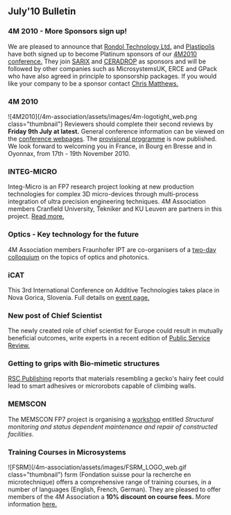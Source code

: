 ## July'10 Bulletin

<!--break-->
### 4M 2010 - More Sponsors sign up!


We are pleased to announce that [Rondol Technology Ltd.](http://www.rondol.com/) and  [Plastipolis](http://www.plastipolis.fr/index.php?lg=gb) have both signed up to become Platinum sponsors of our [4M2010 conference.](/4m-association/conference/2010) They join [SARIX](http://sarix.com/) and [CERADROP](http://www.ceradrop.fr/English/) as sponsors and will be followed by other companies such as MicrosystemsUK, ERCE and GPack who have also agreed in principle to sponsorship packages. If you would like your company to be a sponsor contact [Chris Matthews.](mailto:matthewscw@cf.ac.uk)  
  
### 4M 2010

![4M2010](/4m-association/assets/images/4m-logotight_web.png class="thumbnail")
Reviewers should complete their second reviews by **Friday 9th July at latest.**  General conference information can be viewed on the [conference webpages](/4m-association/conference/2010).  The [provisional programme](/4m-association/content/Provisional-Programme) is now published. We look forward to welcoming you in France, in Bourg en Bresse and in Oyonnax, from 17th - 19th November 2010.  
    

### INTEG-MICRO

Integ-Micro is an FP7 research project looking at new production technologies for complex 3D micro-devices through multi-process integration of ultra precision engineering techniques. 4M Association members Cranfield University, Tekniker and KU Leuven are partners in this project. [Read more.](/project/Integ-Micro)
  
### Optics - Key technology for the future

4M Association members Fraunhofer IPT are co-organisers of a [two-day colloquium](/4m-association/event/Optics-Key-technology-future) on the topics of optics and photonics.   
  
### iCAT

This  3rd International Conference on Additive Technologies takes place in  Nova Gorica, Slovenia. Full details on [event page.](/4m-association/event/iCAT-2010)  

### New post of Chief Scientist

The newly created role of chief scientist for Europe could result in mutually beneficial outcomes, write experts in a recent edition of [Public Service Review.](http://www.publicservice.co.uk/news_story.asp?id=13319)
  
### Getting to grips with Bio-mimetic structures

[RSC Publishing](http://www.rsc.org/Publishing/ChemScience/Volume/2010/07/sticky_materials.asp) reports that materials resembling a gecko's hairy feet could lead to smart adhesives or microrobots capable of climbing walls.

### MEMSCON

The MEMSCON FP7 project is organising a [workshop](/4m-association/event/MEMSCON-workshop) entitled *Structural monitoring and status dependent maintenance and repair of constructed facilities*.
  
### Training Courses in Microsystems

![FSRM](/4m-association/assets/images/FSRM_LOGO_web.gif class="thumbnail")
fsrm (Fondation suisse pour la recherche en microtechnique) offers a comprehensive range of training courses, in a number of languages (English, French, German). They are pleased to offer members of the 4M Association a <b>10% discount on course fees.</b> More information [here.](/4m-association/content/fsrm-training-courses)